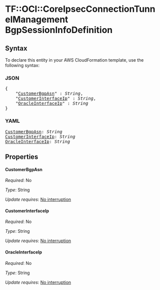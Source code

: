 # TF::OCI::CoreIpsecConnectionTunnelManagement BgpSessionInfoDefinition

## Syntax

To declare this entity in your AWS CloudFormation template, use the following syntax:

### JSON

<pre>
{
    "<a href="#customerbgpasn" title="CustomerBgpAsn">CustomerBgpAsn</a>" : <i>String</i>,
    "<a href="#customerinterfaceip" title="CustomerInterfaceIp">CustomerInterfaceIp</a>" : <i>String</i>,
    "<a href="#oracleinterfaceip" title="OracleInterfaceIp">OracleInterfaceIp</a>" : <i>String</i>
}
</pre>

### YAML

<pre>
<a href="#customerbgpasn" title="CustomerBgpAsn">CustomerBgpAsn</a>: <i>String</i>
<a href="#customerinterfaceip" title="CustomerInterfaceIp">CustomerInterfaceIp</a>: <i>String</i>
<a href="#oracleinterfaceip" title="OracleInterfaceIp">OracleInterfaceIp</a>: <i>String</i>
</pre>

## Properties

#### CustomerBgpAsn

_Required_: No

_Type_: String

_Update requires_: [No interruption](https://docs.aws.amazon.com/AWSCloudFormation/latest/UserGuide/using-cfn-updating-stacks-update-behaviors.html#update-no-interrupt)

#### CustomerInterfaceIp

_Required_: No

_Type_: String

_Update requires_: [No interruption](https://docs.aws.amazon.com/AWSCloudFormation/latest/UserGuide/using-cfn-updating-stacks-update-behaviors.html#update-no-interrupt)

#### OracleInterfaceIp

_Required_: No

_Type_: String

_Update requires_: [No interruption](https://docs.aws.amazon.com/AWSCloudFormation/latest/UserGuide/using-cfn-updating-stacks-update-behaviors.html#update-no-interrupt)

